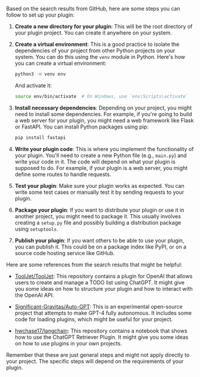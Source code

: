 Based on the search results from GitHub, here are some steps you can follow to set up your plugin:

1. **Create a new directory for your plugin**: This will be the root directory of your plugin project. You can create it anywhere on your system.

2. **Create a virtual environment**: This is a good practice to isolate the dependencies of your project from other Python projects on your system. You can do this using the `venv` module in Python. Here's how you can create a virtual environment:

   ```bash
   python3 -m venv env
   ```

   And activate it:

   ```bash
   source env/bin/activate  # On Windows, use `env\Scripts\activate`
   ```

3. **Install necessary dependencies**: Depending on your project, you might need to install some dependencies. For example, if you're going to build a web server for your plugin, you might need a web framework like Flask or FastAPI. You can install Python packages using pip:

   ```bash
   pip install fastapi
   ```

4. **Write your plugin code**: This is where you implement the functionality of your plugin. You'll need to create a new Python file (e.g., `main.py`) and write your code in it. The code will depend on what your plugin is supposed to do. For example, if your plugin is a web server, you might define some routes to handle requests.

5. **Test your plugin**: Make sure your plugin works as expected. You can write some test cases or manually test it by sending requests to your plugin.

6. **Package your plugin**: If you want to distribute your plugin or use it in another project, you might need to package it. This usually involves creating a `setup.py` file and possibly building a distribution package using `setuptools`.

7. **Publish your plugin**: If you want others to be able to use your plugin, you can publish it. This could be on a package index like PyPI, or on a source code hosting service like GitHub.

Here are some references from the search results that might be helpful:

- [ToolJet/ToolJet](https://github.com/ToolJet/ToolJet): This repository contains a plugin for OpenAI that allows users to create and manage a TODO list using ChatGPT. It might give you some ideas on how to structure your plugin and how to interact with the OpenAI API.

- [Significant-Gravitas/Auto-GPT](https://github.com/Significant-Gravitas/Auto-GPT): This is an experimental open-source project that attempts to make GPT-4 fully autonomous. It includes some code for loading plugins, which might be useful for your project.

- [hwchase17/langchain](https://github.com/hwchase17/langchain): This repository contains a notebook that shows how to use the ChatGPT Retriever Plugin. It might give you some ideas on how to use plugins in your own projects.

Remember that these are just general steps and might not apply directly to your project. The specific steps will depend on the requirements of your plugin.